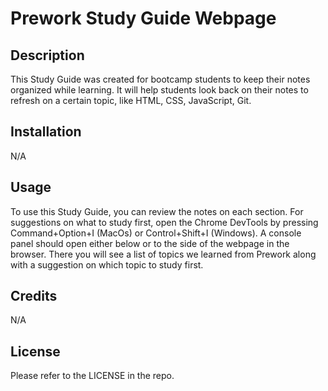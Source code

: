 # Prework Study Guide Webpage

## Description

This Study Guide was created for bootcamp students to keep their notes organized while learning. It will help students look back on their notes to refresh on a certain topic, like HTML, CSS, JavaScript, Git. 


## Installation

N/A

## Usage

To use this Study Guide, you can review the notes on each section. For suggestions on what to study first, open the Chrome DevTools by pressing Command+Option+I (MacOs) or Control+Shift+I (Windows). A console panel should open either below or to the side of the webpage in the browser. There you will see a list of topics we learned from Prework along with a suggestion on which topic to study first. 


## Credits

N/A

## License

Please refer to the LICENSE in the repo.

